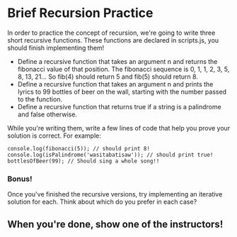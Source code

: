 # Brief Recursion Practice

In order to practice the concept of recursion, we're going to write three short recursive functions. These functions are declared in scripts.js, you should finish implementing them!

* Define a recursive function that takes an argument n and returns the fibonacci value of that position. The fibonacci sequence is 0, 1, 1, 2, 3, 5, 8, 13, 21... So fib(4) should return 5 and fib(5) should return 8.
* Define a recursive function that takes an argument n and prints the lyrics to 99 bottles of beer on the wall, starting with the number passed to the function.
* Define a recursive function that returns true if a string is a palindrome and false otherwise.

While you're writing them, write a few lines of code that help you prove your solution is correct. For example:

```
console.log(fibonacci(5)); // should print 8!
console.log(isPalindrome('wasitabatisaw')); // should print true!
bottlesOfBeer(99); // Should sing a whole song!! 
```

### Bonus!

Once you've finished the recursive versions, try implementing an iterative solution for each. Think about which do you prefer in each case? 

## When you're done, show one of the instructors!

